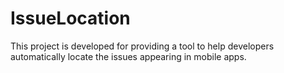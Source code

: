 # IssueLocation
This project is developed for providing a tool to help developers automatically locate the issues appearing in mobile apps.
